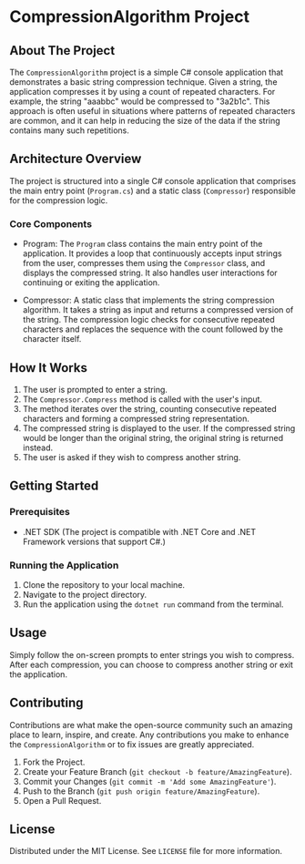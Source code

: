 CompressionAlgorithm Project
============================

About The Project
-----------------

The `CompressionAlgorithm` project is a simple C# console application that demonstrates a basic string compression technique. Given a string, the application compresses it by using a count of repeated characters. For example, the string "aaabbc" would be compressed to "3a2b1c". This approach is often useful in situations where patterns of repeated characters are common, and it can help in reducing the size of the data if the string contains many such repetitions.

Architecture Overview
---------------------

The project is structured into a single C# console application that comprises the main entry point (`Program.cs`) and a static class (`Compressor`) responsible for the compression logic.

### Core Components

-   Program: The `Program` class contains the main entry point of the application. It provides a loop that continuously accepts input strings from the user, compresses them using the `Compressor` class, and displays the compressed string. It also handles user interactions for continuing or exiting the application.

-   Compressor: A static class that implements the string compression algorithm. It takes a string as input and returns a compressed version of the string. The compression logic checks for consecutive repeated characters and replaces the sequence with the count followed by the character itself.

How It Works
------------

1.  The user is prompted to enter a string.
2.  The `Compressor.Compress` method is called with the user's input.
3.  The method iterates over the string, counting consecutive repeated characters and forming a compressed string representation.
4.  The compressed string is displayed to the user. If the compressed string would be longer than the original string, the original string is returned instead.
5.  The user is asked if they wish to compress another string.

Getting Started
---------------

### Prerequisites

-   .NET SDK (The project is compatible with .NET Core and .NET Framework versions that support C#.)

### Running the Application

1.  Clone the repository to your local machine.
2.  Navigate to the project directory.
3.  Run the application using the `dotnet run` command from the terminal.

Usage
-----

Simply follow the on-screen prompts to enter strings you wish to compress. After each compression, you can choose to compress another string or exit the application.

Contributing
------------

Contributions are what make the open-source community such an amazing place to learn, inspire, and create. Any contributions you make to enhance the `CompressionAlgorithm` or to fix issues are greatly appreciated.

1.  Fork the Project.
2.  Create your Feature Branch (`git checkout -b feature/AmazingFeature`).
3.  Commit your Changes (`git commit -m 'Add some AmazingFeature'`).
4.  Push to the Branch (`git push origin feature/AmazingFeature`).
5.  Open a Pull Request.

License
-------

Distributed under the MIT License. See `LICENSE` file for more information.